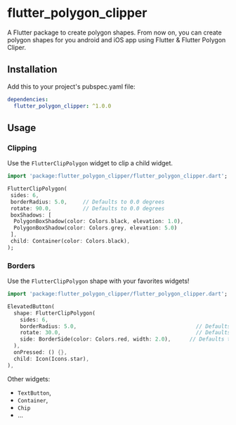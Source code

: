 # flutter_polygon_clipper

A Flutter package to create polygon shapes. From now on, you can create polygon shapes for you android and iOS app using Flutter & Flutter Polygon Cliper.

## Installation
Add this to your project's pubspec.yaml file:

```yaml
dependencies:
  flutter_polygon_clipper: ^1.0.0
```

## Usage

### Clipping

Use the `FlutterClipPolygon` widget to clip a child widget.
``` dart
import 'package:flutter_polygon_clipper/flutter_polygon_clipper.dart';

FlutterClipPolygon(
 sides: 6,
 borderRadius: 5.0,     // Defaults to 0.0 degrees
 rotate: 90.0,          // Defaults to 0.0 degrees
 boxShadows: [
  PolygonBoxShadow(color: Colors.black, elevation: 1.0),
  PolygonBoxShadow(color: Colors.grey, elevation: 5.0)
 ],
 child: Container(color: Colors.black),
);
```

### Borders

Use the `FlutterClipPolygon` shape with your favorites widgets!
``` dart
import 'package:flutter_polygon_clipper/flutter_polygon_clipper.dart';

ElevatedButton(
  shape: FlutterClipPolygon(
    sides: 6,
    borderRadius: 5.0,                                      // Defaults to 0.0 degrees
    rotate: 30.0,                                           // Defaults to 0.0 degrees
    side: BorderSide(color: Colors.red, width: 2.0),      // Defaults to BorderSide.none
  ),
  onPressed: () {},
  child: Icon(Icons.star),
),
```

Other widgets:

* `TextButton`,
* `Container`,
* `Chip`
* ...